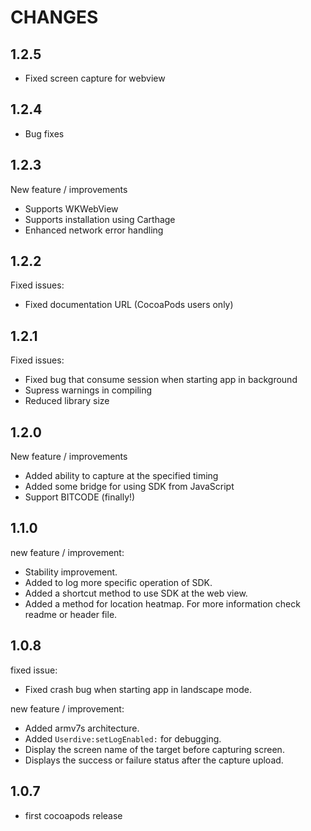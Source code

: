 # CHANGES

## 1.2.5

- Fixed screen capture for webview

## 1.2.4

- Bug fixes

## 1.2.3

New feature / improvements

- Supports WKWebView
- Supports installation using Carthage
- Enhanced network error handling

## 1.2.2

Fixed issues:

- Fixed documentation URL (CocoaPods users only)

## 1.2.1

Fixed issues:

- Fixed bug that consume session when starting app in background
- Supress warnings in compiling
- Reduced library size

## 1.2.0

New feature / improvements

- Added ability to capture at the specified timing
- Added some bridge for using SDK from JavaScript
- Support BITCODE (finally!)


## 1.1.0

new feature / improvement:

* Stability improvement.
* Added to log more specific operation of SDK.
* Added a shortcut method to use SDK at the web view.
* Added a method for location heatmap. For more information check readme or header file.


## 1.0.8

fixed issue:

* Fixed crash bug when starting app in landscape mode.

new feature / improvement:

* Added armv7s architecture.
* Added `Userdive:setLogEnabled:` for debugging.
* Display the screen name of the target before capturing screen.
* Displays the success or failure status after the capture upload.


## 1.0.7

* first cocoapods release
